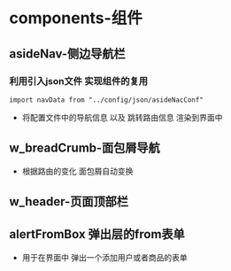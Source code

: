 # components-组件

## asideNav-侧边导航栏

### 利用引入json文件  实现组件的复用
    import navData from "../config/json/asideNacConf"
* 将配置文件中的导航信息 以及 跳转路由信息 渲染到界面中

## w_breadCrumb-面包屑导航

* 根据路由的变化 面包屑自动变换

## w_header-页面顶部栏

## alertFromBox 弹出层的from表单
* 用于在界面中 弹出一个添加用户或者商品的表单